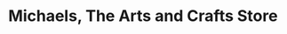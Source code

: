 ---
title: "Michaels, The Arts and Crafts Store"
url: /emeryville/michaels-the-arts-and-crafts-store/
shop: craft
---
